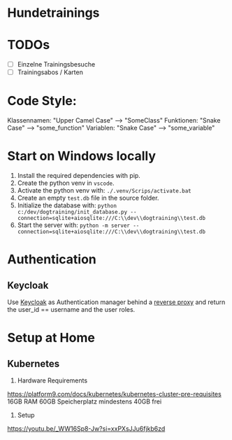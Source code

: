 # Hundetrainings

# TODOs
 - [ ] Einzelne Trainingsbesuche
 - [ ] Trainingsabos / Karten

# Code Style:

Klassennamen: "Upper Camel Case" --> "SomeClass"
Funktionen: "Snake Case" --> "some_function"
Variablen: "Snake Case" --> "some_variable"

# Start on Windows locally

1. Install the required dependencies with pip.
1. Create the python venv in `vscode`.
1. Activate the python venv with: `./.venv/Scrips/activate.bat`
1. Create an empty `test.db` file in the source folder.
1. Initialize the database with: `python c:/dev/dogtraining/init_database.py --connection=sqlite+aiosqlite:///C:\\dev\\dogtraining\\test.db`
1. Start the server with: `python -m server --connection=sqlite+aiosqlite:///C:\\dev\\dogtraining\\test.db`

# Authentication

## Keycloak
Use [Keycloak](https://www.keycloak.org/) as Authentication manager behind a [reverse proxy](https://www.keycloak.org/server/reverseproxy) and return the user_id == username and the user roles.


# Setup at Home 

## Kubernetes
1.   Hardware Requirements

https://platform9.com/docs/kubernetes/kubernetes-cluster-pre-requisites
16GB RAM
60GB Speicherplatz mindestens 40GB frei

1.  Setup
     
https://youtu.be/_WW16Sp8-Jw?si=xxPXsJJu6fjkb6zd

 
